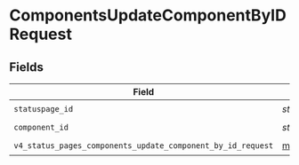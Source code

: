 # ComponentsUpdateComponentByIDRequest


## Fields

| Field                                                                                                                      | Type                                                                                                                       | Required                                                                                                                   | Description                                                                                                                |
| -------------------------------------------------------------------------------------------------------------------------- | -------------------------------------------------------------------------------------------------------------------------- | -------------------------------------------------------------------------------------------------------------------------- | -------------------------------------------------------------------------------------------------------------------------- |
| `statuspage_id`                                                                                                            | *str*                                                                                                                      | :heavy_check_mark:                                                                                                         | N/A                                                                                                                        |
| `component_id`                                                                                                             | *str*                                                                                                                      | :heavy_check_mark:                                                                                                         | N/A                                                                                                                        |
| `v4_status_pages_components_update_component_by_id_request`                                                                | [models.V4StatusPagesComponentsUpdateComponentByIDRequest](../models/v4statuspagescomponentsupdatecomponentbyidrequest.md) | :heavy_check_mark:                                                                                                         | N/A                                                                                                                        |